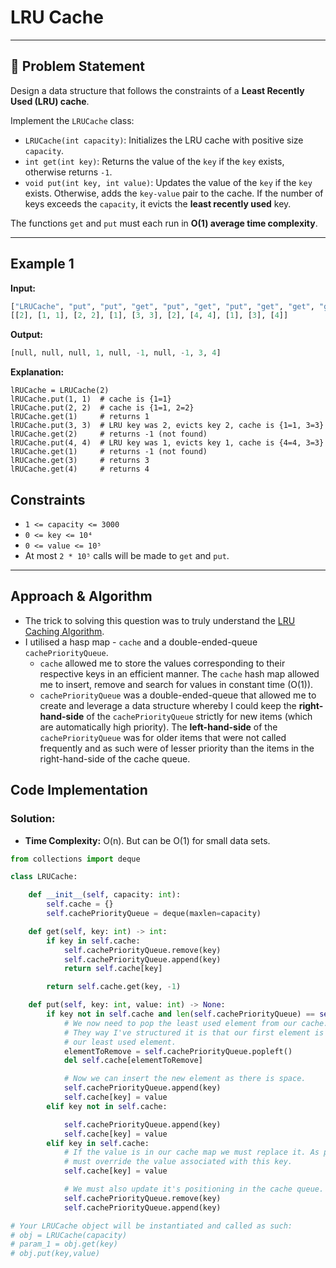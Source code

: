 # LRU Cache

---

## 🔗 Problem Statement

Design a data structure that follows the constraints of a **Least Recently Used (LRU) cache**.

Implement the `LRUCache` class:

- `LRUCache(int capacity)`: Initializes the LRU cache with positive size `capacity`.
- `int get(int key)`: Returns the value of the `key` if the `key` exists, otherwise returns `-1`.
- `void put(int key, int value)`: Updates the value of the `key` if the `key` exists. Otherwise, adds the `key-value` pair to the cache. If the number of keys exceeds the `capacity`, it evicts the **least recently used** key.

The functions `get` and `put` must each run in **O(1) average time complexity**.

---

## **Example 1**

**Input:**

```python
["LRUCache", "put", "put", "get", "put", "get", "put", "get", "get", "get"]
[[2], [1, 1], [2, 2], [1], [3, 3], [2], [4, 4], [1], [3], [4]]
```

**Output:**

```python
[null, null, null, 1, null, -1, null, -1, 3, 4]
```

**Explanation:**

```plaintext
lRUCache = LRUCache(2)
lRUCache.put(1, 1)  # cache is {1=1}
lRUCache.put(2, 2)  # cache is {1=1, 2=2}
lRUCache.get(1)     # returns 1
lRUCache.put(3, 3)  # LRU key was 2, evicts key 2, cache is {1=1, 3=3}
lRUCache.get(2)     # returns -1 (not found)
lRUCache.put(4, 4)  # LRU key was 1, evicts key 1, cache is {4=4, 3=3}
lRUCache.get(1)     # returns -1 (not found)
lRUCache.get(3)     # returns 3
lRUCache.get(4)     # returns 4
```

## Constraints

- `1 <= capacity <= 3000`
- `0 <= key <= 10⁴`
- `0 <= value <= 10⁵`
- At most `2 * 10⁵` calls will be made to `get` and `put`.

---

## Approach & Algorithm

- The trick to solving this question was to truly understand the [LRU Caching Algorithm](https://www.geeksforgeeks.org/lru-cache-implementation/).
- I utilised a hasp map - `cache` and a double-ended-queue `cachePriorityQueue`.
  - `cache` allowed me to store the values corresponding to their respective keys in an efficient manner. The `cache` hash map allowed me to insert, remove and search for values in constant time (O(1)).
  - `cachePriorityQueue` was a double-ended-queue that allowed me to create and leverage a data structure whereby I could keep the **right-hand-side** of the `cachePriorityQueue` strictly for new items (which are automatically high priority). The **left-hand-side** of the `cachePriorityQueue` was for older items that were not called frequently and as such were of lesser priority than the items in the right-hand-side of the cache queue.

## Code Implementation

### Solution:

- **Time Complexity:** O(n). But can be O(1) for small data sets.

```python
from collections import deque

class LRUCache:

    def __init__(self, capacity: int):
        self.cache = {}
        self.cachePriorityQueue = deque(maxlen=capacity)

    def get(self, key: int) -> int:
        if key in self.cache:
            self.cachePriorityQueue.remove(key)
            self.cachePriorityQueue.append(key)
            return self.cache[key]

        return self.cache.get(key, -1)

    def put(self, key: int, value: int) -> None:
        if key not in self.cache and len(self.cachePriorityQueue) == self.cachePriorityQueue.maxlen:
            # We now need to pop the least used element from our cache.
            # They way I've structured it is that our first element is
            # our least used element.
            elementToRemove = self.cachePriorityQueue.popleft()
            del self.cache[elementToRemove]

            # Now we can insert the new element as there is space.
            self.cachePriorityQueue.append(key)
            self.cache[key] = value
        elif key not in self.cache:

            self.cachePriorityQueue.append(key)
            self.cache[key] = value
        elif key in self.cache:
            # If the value is in our cache map we must replace it. As per test case we
            # must override the value associated with this key.
            self.cache[key] = value

            # We must also update it's positioning in the cache queue.
            self.cachePriorityQueue.remove(key)
            self.cachePriorityQueue.append(key)

# Your LRUCache object will be instantiated and called as such:
# obj = LRUCache(capacity)
# param_1 = obj.get(key)
# obj.put(key,value)
```
